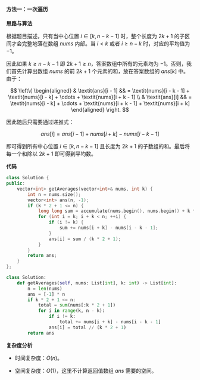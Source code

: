 #### 方法一：一次遍历

**思路与算法**

根据题目描述，只有当中心位置 $i \in [k, n-k-1]$ 时，整个长度为 $2k+1$ 的子区间才会完整地落在数组 $\textit{nums}$ 内部。当 $i < k$ 或者 $i \geq n-k$ 时，对应的平均值为 $-1$。

因此如果 $k \geq n-k-1$ 即 $2k+1 \geq n$，答案数组中所有的元素均为 $-1$。否则，我们首先计算出数组 $\textit{nums}$ 的前 $2k+1$ 个元素的和，放在答案数组的 $\textit{ans}[k]$ 中。由于：

$$
\left\{
\begin{aligned}
& \textit{ans}[i - 1] && = \textit{nums}[i - k - 1] + \textit{nums}[i - k] + \cdots + \textit{nums}[i + k - 1] \\
& \textit{ans}[i] && = \textit{nums}[i - k] + \cdots + \textit{nums}[i + k - 1] + \textit{nums}[i + k]
\end{aligned}
\right.
$$

因此随后只需要通过递推式：

$$
\textit{ans}[i] = \textit{ans}[i - 1] + \textit{nums}[i + k] - \textit{nums}[i - k - 1]
$$

即可得到所有中心位置 $i \in [k, n-k-1]$ 且长度为 $2k+1$ 的子数组的和。最后将每一个和除以 $2k+1$ 即可得到平均数。

**代码**

```C++ [sol1-C++]
class Solution {
public:
    vector<int> getAverages(vector<int>& nums, int k) {
        int n = nums.size();
        vector<int> ans(n, -1);
        if (k * 2 + 1 <= n) {
            long long sum = accumulate(nums.begin(), nums.begin() + k * 2 + 1, 0LL);
            for (int i = k; i + k < n; ++i) {
                if (i != k) {
                    sum += nums[i + k] - nums[i - k - 1];
                }
                ans[i] = sum / (k * 2 + 1);
            }
        }
        return ans;
    }
};
```

```Python [sol1-Python3]
class Solution:
    def getAverages(self, nums: List[int], k: int) -> List[int]:
        n = len(nums)
        ans = [-1] * n
        if k * 2 + 1 <= n:
            total = sum(nums[:k * 2 + 1])
            for i in range(k, n - k):
                if i != k:
                    total += nums[i + k] - nums[i - k - 1]
                ans[i] = total // (k * 2 + 1)
        return ans
```

**复杂度分析**

- 时间复杂度：$O(n)$。

- 空间复杂度：$O(1)$，这里不计算返回值数组 $\textit{ans}$ 需要的空间。